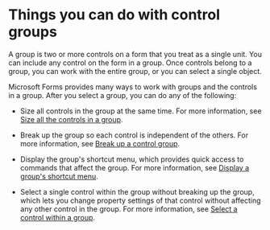 
# Things you can do with control groups

A group is two or more controls on a form that you treat as a single unit. You can include any control on the form in a group. Once controls belong to a group, you can work with the entire group, or you can select a single object.

Microsoft Forms provides many ways to work with groups and the controls in a group. After you select a group, you can do any of the following:




- Size all controls in the group at the same time. For more information, see [Size all the controls in a group](84514471-d2e9-dfdf-d694-c31c764eda86.md).
    
- Break up the group so each control is independent of the others. For more information, see [Break up a control group](d8cd20c7-ee52-e1fb-67a5-fffc6b83ddd5.md).
    
- Display the group's shortcut menu, which provides quick access to commands that affect the group. For more information, see [Display a group's shortcut menu](fffa181f-6a0c-5910-525c-4b3acac700a9.md).
    
- Select a single control within the group without breaking up the group, which lets you change property settings of that control without affecting any other control in the group. For more information, see [Select a control within a group](6fa12422-98b2-9934-a940-a9f76b445798.md).
    

